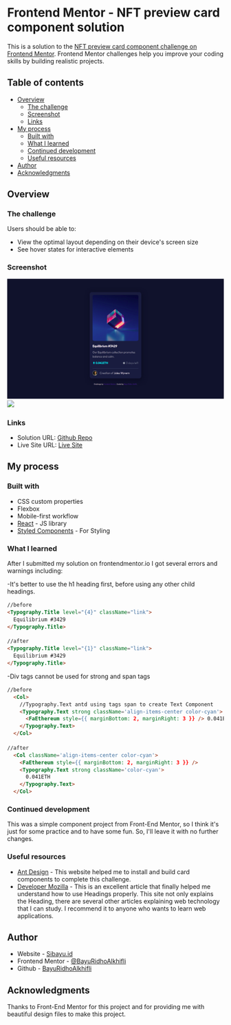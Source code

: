 # Frontend Mentor - NFT preview card component solution

This is a solution to the [NFT preview card component challenge on Frontend Mentor](https://www.frontendmentor.io/challenges/nft-preview-card-component-SbdUL_w0U). Frontend Mentor challenges help you improve your coding skills by building realistic projects.

## Table of contents

- [Overview](#overview)
  - [The challenge](#the-challenge)
  - [Screenshot](#screenshot)
  - [Links](#links)
- [My process](#my-process)
  - [Built with](#built-with)
  - [What I learned](#what-i-learned)
  - [Continued development](#continued-development)
  - [Useful resources](#useful-resources)
- [Author](#author)
- [Acknowledgments](#acknowledgments)

## Overview

### The challenge

Users should be able to:

- View the optimal layout depending on their device's screen size
- See hover states for interactive elements

### Screenshot

![](./public/screenShots/Screenshot_Desktop.png)
![](./public/screenShots/Mobile.png)

### Links

- Solution URL: [Github Repo](https://github.com/BayuRidhoAlkhifli/nft-preview-card-component-main)
- Live Site URL: [Live Site](https://bayuridhoalkhifli.github.io/nft-preview-card-component-main/)

## My process

### Built with

- CSS custom properties
- Flexbox
- Mobile-first workflow
- [React](https://reactjs.org/) - JS library
- [Styled Components](https://ant.design/) - For Styling

### What I learned

After I submitted my solution on frontendmentor.io I got several errors and warnings including:

-It's better to use the h1 heading first, before using any other child headings.

```html
//before
<Typography.Title level="{4}" className="link">
  Equilibrium #3429
</Typography.Title>

//after
<Typography.Title level="{1}" className="link">
  Equilibrium #3429
</Typography.Title>
```

-Div tags cannot be used for strong and span tags

```html
//before
  <Col>
    //Typography.Text antd using tags span to create Text Component
    <Typography.Text strong className='align-items-center color-cyan'>
      <FaEthereum style={{ marginBottom: 2, marginRight: 3 }} /> 0.041ETH
    </Typography.Text>
  </Col>

//after
  <Col className='align-items-center color-cyan'>
    <FaEthereum style={{ marginBottom: 2, marginRight: 3 }} />
    <Typography.Text strong className='color-cyan'>
      0.041ETH
    </Typography.Text>
  </Col>
```

### Continued development

This was a simple component project from Front-End Mentor, so I think it's just for some practice and to have some fun. So, I'll leave it with no further changes.

### Useful resources

- [Ant Design](https://ant.design/) - This website helped me to install and build card components to complete this challenge.
- [Developer Mozilla](https://developer.mozilla.org/en-US/docs/Web/HTML/Element/Heading_Elements) - This is an excellent article that finally helped me understand how to use Headings properly. This site not only explains the Heading, there are several other articles explaining web technology that I can study. I recommend it to anyone who wants to learn web applications.

## Author

- Website - [Sibayu.id](https://sibayu.id/)
- Frontend Mentor - [@BayuRidhoAlkhifli](https://www.frontendmentor.io/profile/BayuRidhoAlkhifli)
- Github - [BayuRidhoAlkhifli](https://github.com/BayuRidhoAlkhifli)

## Acknowledgments

Thanks to Front-End Mentor for this project and for providing me with beautiful design files to make this project.
